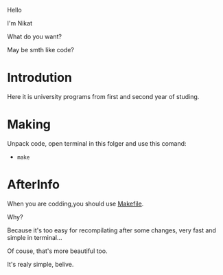 Hello

I'm Nikat

What do you want?

May be smth like code?

# Introdution
Here it is university programs from first and second year of studing.

# Making
Unpack code, open terminal in this folger and use this comand:
 * `make`
 
 
# AfterInfo
When you are codding,you should use [Makefile](https://www.csestack.org/makefile-tutorial-explained-example-beginners/).

Why?

Because it's too easy for recompilating after some changes, very fast and simple in terminal... 

Of couse, that's more beautiful too.

It's realy simple, belive. 
